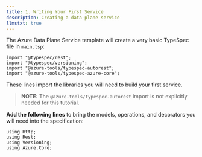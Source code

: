 ```yaml
---
title: 1. Writing Your First Service
description: Creating a data-plane service
llmstxt: true
---
```


The Azure Data Plane Service template will create a very basic TypeSpec file in `main.tsp`:

```typespec
import "@typespec/rest";
import "@typespec/versioning";
import "@azure-tools/typespec-autorest";
import "@azure-tools/typespec-azure-core";
```

These lines import the libraries you will need to build your first service.

> **NOTE:** The `@azure-tools/typespec-autorest` import is not explicitly needed for this tutorial.

**Add the following lines** to bring the models, operations, and decorators you will need into the specification:

```typespec
using Http;
using Rest;
using Versioning;
using Azure.Core;
```
